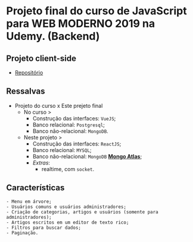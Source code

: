 # Projeto final do curso de JavaScript para WEB MODERNO 2019 na Udemy. (**Backend**)

## Projeto client-side
- [Repositório](https://github.com/JoseMayconHS/knowledge-frontend "knowledge-Frontend")

## Ressalvas
- Projeto do curso x Este prejeto final
	- No curso >
		- Construção das interfaces: `VueJS`;
		- Banco relacional: `Postgresql`;
		- Banco não-relacional: `MongoDB`.
	- Neste projeto >
		- Construção das interfaces: `ReactJS`;
		- Banco relacional: `MYSQL`;
		- Banco não-relacional: `MongoDB` [**Mongo Atlas**](https://cloud.mongodb.com "Site do serviço utilizado");
		- *Extras*: 
			- realtime, com `socket`.


## Características
	- Menu em árvore;
	- Usuários comuns e usuários administradores;
	- Criação de categorias, artigos e usuários (somente para administradores);
	- Artigos escritos em um editor de texto rico;
	- Filtros para buscar dados;
	- Paginação.
